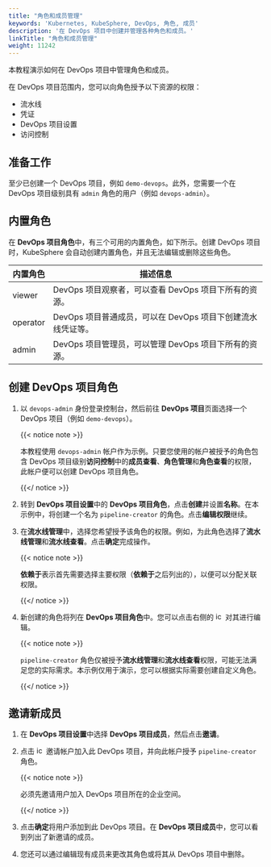 ```yaml
---
title: "角色和成员管理"
keywords: 'Kubernetes, KubeSphere, DevOps, 角色, 成员'
description: '在 DevOps 项目中创建并管理各种角色和成员。'
linkTitle: "角色和成员管理"
weight: 11242
---
```


本教程演示如何在 DevOps 项目中管理角色和成员。

在 DevOps 项目范围内，您可以向角色授予以下资源的权限：

- 流水线
- 凭证
- DevOps 项目设置
- 访问控制

## 准备工作

至少已创建一个 DevOps 项目，例如 `demo-devops`。此外，您需要一个在 DevOps 项目级别具有 `admin` 角色的用户（例如 `devops-admin`）。

## 内置角色

在 **DevOps 项目角色**中，有三个可用的内置角色，如下所示。创建 DevOps 项目时，KubeSphere 会自动创建内置角色，并且无法编辑或删除这些角色。

| 内置角色 | 描述信息                                                |
| ------------------ | ------------------------------------------------------------ |
| viewer | DevOps 项目观察者，可以查看 DevOps 项目下所有的资源。 |
| operator   | DevOps 项目普通成员，可以在 DevOps 项目下创建流水线凭证等。 |
| admin     | DevOps 项目管理员，可以管理 DevOps 项目下所有的资源。 |

## 创建 DevOps 项目角色

1. 以 `devops-admin` 身份登录控制台，然后前往 **DevOps 项目**页面选择一个 DevOps 项目（例如 `demo-devops`）。

   {{< notice note >}}

   本教程使用 `devops-admin` 帐户作为示例。只要您使用的帐户被授予的角色包含 DevOps 项目级别**访问控制**中的**成员查看**、**角色管理**和**角色查看**的权限，此帐户便可以创建 DevOps 项目角色。

   {{</ notice >}} 

2. 转到 **DevOps 项目设置**中的 **DevOps 项目角色**，点击**创建**并设置**名称**。在本示例中，将创建一个名为 `pipeline-creator` 的角色。点击**编辑权限**继续。

3. 在**流水线管理**中，选择您希望授予该角色的权限。例如，为此角色选择了**流水线管理**和**流水线查看**。点击**确定**完成操作。

   {{< notice note >}} 

   **依赖于**表示首先需要选择主要权限（**依赖于**之后列出的），以便可以分配关联权限。

   {{</ notice >}} 

4. 新创建的角色将列在 **DevOps 项目角色**中。您可以点击右侧的 <img src="/images/docs/v3.3/common-icons/three-dots.png" height="15px" alt="icon" > 对其进行编辑。

   {{< notice note >}} 

   `pipeline-creator` 角色仅被授予**流水线管理**和**流水线查看**权限，可能无法满足您的实际需求。本示例仅用于演示，您可以根据实际需要创建自定义角色。

   {{</ notice >}} 

## 邀请新成员

1. 在 **DevOps 项目设置**中选择 **DevOps 项目成员**，然后点击**邀请**。

2. 点击 <img src="/images/docs/v3.3/common-icons/invite-member-button.png" height="15px" alt="icon" > 邀请帐户加入此 DevOps 项目，并向此帐户授予 `pipeline-creator` 角色。

   {{< notice note >}} 

   必须先邀请用户加入 DevOps 项目所在的企业空间。

   {{</ notice >}} 

3. 点击**确定**将用户添加到此 DevOps 项目。在 **DevOps 项目成员**中，您可以看到列出了新邀请的成员。

4. 您还可以通过编辑现有成员来更改其角色或将其从 DevOps 项目中删除。


